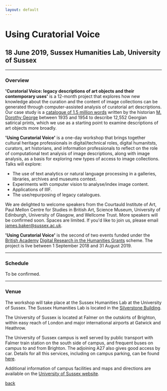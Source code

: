 ```yaml
---
layout: default
---
```


# Using Curatorial Voice

## 18 June 2019, Sussex Humanities Lab, University of Sussex

______
### Overview

**'Curatorial Voice: legacy descriptions of art objects and their contemporary uses'** is a 12-month project that explores how new knowledge about the curation and the content of image collections can be generated through computer-assisted analysis of curatorial art descriptions. Our case study is a [catalogue of 1.5 million words](https://en.wikipedia.org/wiki/Catalogue_of_Political_and_Personal_Satires_Preserved_in_the_Department_of_Prints_and_Drawings_in_the_British_Museum) written by the historian [M. Dorothy George](https://doi.org/10.1093/ref:odnb/45657) between 1935 and 1954 to describe 12,552 Georgian satirical prints, which we use as a starting point to examine descriptions of art objects more broadly.

**'Using Curatorial Voice'** is a one-day workshop that brings together cultural heritage professionals in digital/technical roles, digital humanitsts, curators, art historians, and information professionals to reflect on the role of computational text analysis of image descriptions, along with image analysis, as a basis for exploring new types of access to image collections. Talks will explore:

- The use of text analytics or natural language processing in a galleries, libraries, archives and museums context.
- Experiments with computer vision to analyse/index image content.
- Applications of IIIF.
- The use/repurposing of legacy catalogues.

We are delighted to welcome speakers from the Courtauld Institute of Art, Paul Mellon Centre for Studies in British Art, Science Museum, University of Edinburgh, University of Glasgow, and Wellcome Trust. More speakers will be confirmed soon. Spaces are limited. If you'd like to join us, please email [james.baker@sussex.ac.uk](mailto:james.baker@sussex.ac.uk).

**'Using Curatorial Voice'** is the second of two events funded under the [British Academy](https://www.britac.ac.uk/) [Digital Research in the Humanities Grants](https://www.britac.ac.uk/ba-jisc-digital-research-in-the-humanities) scheme. The project is live between 1 September 2018 and 31 August 2019.

______
### Schedule

To be confirmed.

______
### Venue

The workshop will take place at the Sussex Humanities Lab at the University of Sussex. The Sussex Humanities Lab is located in the [Silverstone Building](https://www.sussex.ac.uk/about/documents/uos-campus-map.pdf).

The University of Sussex is located at Falmer on the outskirts of Brighton, within easy reach of London and major international airports at Gatwick and Heathrow.

The University of Sussex campus is well served by public transport with Falmer train station on the south side of campus, and frequent buses on campus to and from Brighton. The adjoining A27 also gives good access by car. Details for all this services, including on campus parking, can be found [here](https://www.sussex.ac.uk/about/directions).

Additional information of campus facilities and maps and directions are available on the [University of Sussex website](https://www.sussex.ac.uk/about/campus/facilities).

[back](./)
